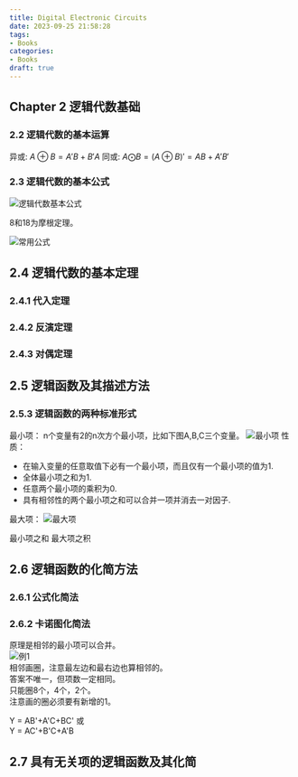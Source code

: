 ```yaml
---
title: Digital Electronic Circuits
date: 2023-09-25 21:58:28
tags:
- Books
categories:
- Books
draft: true
---
```


## Chapter 2 逻辑代数基础

### 2.2 逻辑代数的基本运算

异或: $A \oplus B = A'B+B'A$
同或: $A \bigodot B = (A \oplus B)' = AB+A'B'$

### 2.3 逻辑代数的基本公式

![逻辑代数基本公式](https://xyc-1316422823.cos.ap-shanghai.myqcloud.com/20230925222551.png)

8和18为摩根定理。

![常用公式](https://xyc-1316422823.cos.ap-shanghai.myqcloud.com/20230925222752.png)

## 2.4 逻辑代数的基本定理

### 2.4.1 代入定理

### 2.4.2 反演定理

### 2.4.3 对偶定理

## 2.5 逻辑函数及其描述方法

### 2.5.3 逻辑函数的两种标准形式

最小项：
n个变量有2的n次方个最小项，比如下图A,B,C三个变量。
![最小项](https://xyc-1316422823.cos.ap-shanghai.myqcloud.com/20230926214941.png)
性质：

- 在输入变量的任意取值下必有一个最小项，而且仅有一个最小项的值为1.
- 全体最小项之和为1.
- 任意两个最小项的乘积为0.
- 具有相邻性的两个最小项之和可以合并一项并消去一对因子.

最大项：
![最大项](https://xyc-1316422823.cos.ap-shanghai.myqcloud.com/20230926215259.png)

最小项之和
最大项之积

## 2.6 逻辑函数的化简方法

### 2.6.1 公式化简法

### 2.6.2 卡诺图化简法

原理是相邻的最小项可以合并。  
![例1](https://xyc-1316422823.cos.ap-shanghai.myqcloud.com/20230926223013.png)  
相邻画圈，注意最左边和最右边也算相邻的。  
答案不唯一，但项数一定相同。  
只能圈8个，4个，2个。  
注意画的圈必须要有新增的1。

Y = AB'+A'C+BC' 或  
Y = AC'+B'C+A'B

## 2.7 具有无关项的逻辑函数及其化简
